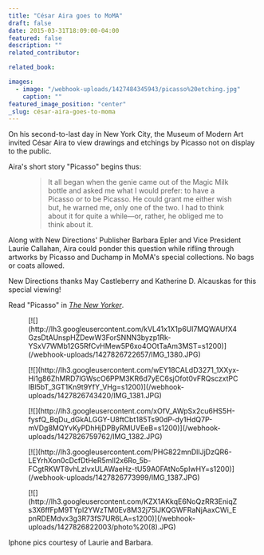 ```yaml
---
title: "César Aira goes to MoMA"
draft: false
date: 2015-03-31T18:09:00-04:00
featured: false
description: ""
related_contributor:

related_book:

images:
  - image: "/webhook-uploads/1427484345943/picasso%20etching.jpg"
    caption: ""
featured_image_position: "center"
_slug: césar-aira-goes-to-moma
---
```


On his second-to-last day in New York City, the Museum of Modern Art invited César Aira to view drawings and etchings by Picasso not on display to the public.

Aira's short story "Picasso" begins thus:

<figure data-type="quote">

> It all began when the genie came out of the Magic Milk bottle and asked me what I would prefer: to have a Picasso or to be Picasso. He could grant me either wish but, he warned me, only one of the two. I had to think about it for quite a while—or, rather, he obliged me to think about it.

</figure>

Along with New Directions' Publisher Barbara Epler and Vice President Laurie Callahan, Aira could ponder this question while rifling through artworks by Picasso and Duchamp in MoMA's special collections. No bags or coats allowed.

New Directions thanks May Castleberry and Katherine D. Alcauskas for this special viewing!

Read "Picasso" in _[The New Yorker](http://www.newyorker.com/magazine/2014/08/11/picasso)_.

<figure data-type="image">[![](http://lh3.googleusercontent.com/kVL41x1X1p6Ul7MQWAUfX4GzsDtAUnspHZDewW3ForSNNN3byzp1Rk-YSxV7WMb12G5RfCvHMew5P6xo4OOtTaAm3MST=s1200)](/webhook-uploads/1427826722657/IMG_1380.JPG)</figure>

<figure data-type="image">[![](http://lh3.googleusercontent.com/wEY18CALdD3271_1XXyx-Hi1g86ZhMRD7lGWscO6PPM3KR6d7yEC6sjOfot0vFRQsczxtPCIBl5bT_3GT1Kn9t9YfY_VHg=s1200)](/webhook-uploads/1427826743420/IMG_1381.JPG)</figure>

<figure data-type="image">[![](http://lh3.googleusercontent.com/xOfV_AWpSx2cu6HS5H-fysfQ_BqDu_dGkALGGY-U8ftCbt185Ts90dP-dy1HdQ7P-mVDg8MQYvKyPDhHjDPByRMUVEeB=s1200)](/webhook-uploads/1427826759762/IMG_1382.JPG)</figure>

<figure data-type="image">[![](http://lh3.googleusercontent.com/PHG822mnDlIJjDzQR6-LEYrhXon0cDcfDtHeR5mIl2x6Ro_5b-FCgtRKWT8vhLzIvxULAWaeHz-tU59A0FAtNo5pIwHY=s1200)](/webhook-uploads/1427826773999/IMG_1387.JPG)</figure>

<figure data-type="image">[![](http://lh3.googleusercontent.com/KZX1AKkqE6NoQzRR3EniqZs3X6ffFpM9TYpl2YWzTM0Ev8M32j75lJKQGWFRaNjAaxCWi_EpnRDEMdvx3g3R73fS7UR6LA=s1200)](/webhook-uploads/1427826822003/photo%20(8).JPG)</figure>

Iphone pics courtesy of Laurie and Barbara.

